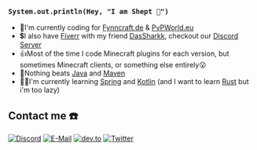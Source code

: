 ### `System.out.println(Hey, "I am Shept 👋")`

- 🔭I'm currently coding for [Fynncraft.de](https://discord.gg/m6PhQAPZbG) & [PvPWorld.eu](https://pvpworld.eu/)
- 💲I also have [Fiverr](https://de.fiverr.com/users/dasshept/) with my friend [DasSharkk](https://github.com/DasSharkk/), checkout our [Discord Server](https://dsc.gg/dasshept)
- 👍Most of the time I code Minecraft plugins for each version, but sometimes Minecraft clients, or something else entirely😮
- 💙Nothing beats [Java](https://www.oracle.com/de/java/) and [Maven](https://maven.apache.org/)
- 👨‍🎓I'm currently learning [Spring](https://spring.io/) and [Kotlin](https://kotlinlang.org/) (and I want to learn [Rust](https://www.rust-lang.org/) but i'm too lazy)
## Contact me ☎️
[![Discord](https://img.shields.io/badge/Discord-7289da?style=flat-square&logo=discord&link=https://discord.com/users/692373101278789672)](https://discord.com/users/692373101278789672)
[![E-Mail](https://img.shields.io/badge/E--Mail-430297?style=flat-square&logo=yahoo&link=mailto:mcsheptyt@gmail.com)](mailto:mcsheptyt@gmail.com)
[![dev.to](https://img.shields.io/badge/dev.to-000000?style=flat-square&logo=dev.to&link=https://dev.to/mcshept)](https://dev.to/mcshept)
[![Twitter](https://img.shields.io/badge/Twitter-1da1f2?style=flat&logo=twitter&link=https://twitter.com/Shept16)](https://twitter.com/Shept16)
